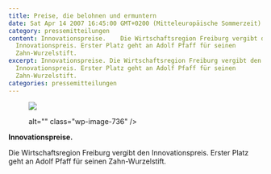 ```yaml
---
title: Preise, die belohnen und ermuntern
date: Sat Apr 14 2007 16:45:00 GMT+0200 (Mitteleuropäische Sommerzeit)
category: pressemitteilungen
content: Innovationspreise.    Die Wirtschaftsregion Freiburg vergibt den
  Innovationspreis. Erster Platz geht an Adolf Pfaff für seinen
  Zahn-Wurzelstift.
excerpt: Innovationspreise. Die Wirtschaftsregion Freiburg vergibt den
  Innovationspreis. Erster Platz geht an Adolf Pfaff für seinen
  Zahn-Wurzelstift.
categories: pressemitteilungen
---
```


<figure class="wp-block-image size-large"><img loading="lazy"   src="/Wurzelstift_2007-724x1024.jpg"

<!--more-->

 alt="" class="wp-image-736"   /></figure>



<strong>Innovationspreise.</strong></p>



<p>Die Wirtschaftsregion Freiburg vergibt den Innovationspreis. Erster Platz geht an Adolf Pfaff für seinen Zahn-Wurzelstift.</p>

